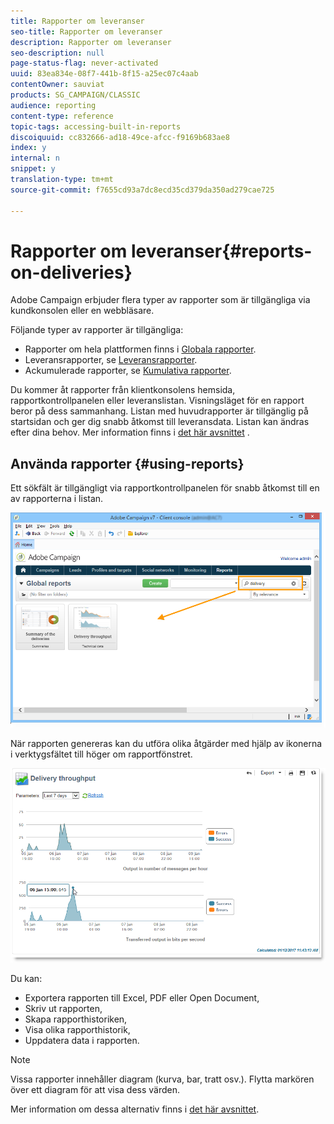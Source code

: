 ```yaml
---
title: Rapporter om leveranser
seo-title: Rapporter om leveranser
description: Rapporter om leveranser
seo-description: null
page-status-flag: never-activated
uuid: 83ea834e-08f7-441b-8f15-a25ec07c4aab
contentOwner: sauviat
products: SG_CAMPAIGN/CLASSIC
audience: reporting
content-type: reference
topic-tags: accessing-built-in-reports
discoiquuid: cc832666-ad18-49ce-afcc-f9169b683ae8
index: y
internal: n
snippet: y
translation-type: tm+mt
source-git-commit: f7655cd93a7dc8ecd35cd379da350ad279cae725

---
```



# Rapporter om leveranser{#reports-on-deliveries}

Adobe Campaign erbjuder flera typer av rapporter som är tillgängliga via kundkonsolen eller en webbläsare.

Följande typer av rapporter är tillgängliga:

* Rapporter om hela plattformen finns i [Globala rapporter](../../reporting/using/global-reports.md).
* Leveransrapporter, se [Leveransrapporter](../../reporting/using/delivery-reports.md).
* Ackumulerade rapporter, se [Kumulativa rapporter](../../reporting/using/cumulative-reports.md).

Du kommer åt rapporter från klientkonsolens hemsida, rapportkontrollpanelen eller leveranslistan. Visningsläget för en rapport beror på dess sammanhang. Listan med huvudrapporter är tillgänglig på startsidan och ger dig snabb åtkomst till leveransdata. Listan kan ändras efter dina behov. Mer information finns i [det här avsnittet](../../reporting/using/about-reports-creation-in-campaign.md) .

## Använda rapporter {#using-reports}

Ett sökfält är tillgängligt via rapportkontrollpanelen för snabb åtkomst till en av rapporterna i listan.

![](assets/s_ncs_user_report_searchfield.png)

När rapporten genereras kan du utföra olika åtgärder med hjälp av ikonerna i verktygsfältet till höger om rapportfönstret.

![](assets/s_ncs_user_report_toolbar.png)

Du kan:

* Exportera rapporten till Excel, PDF eller Open Document,
* Skriv ut rapporten,
* Skapa rapporthistoriken,
* Visa olika rapporthistorik,
* Uppdatera data i rapporten.

>[!NOTE]
>
>Vissa rapporter innehåller diagram (kurva, bar, tratt osv.). Flytta markören över ett diagram för att visa dess värden.

Mer information om dessa alternativ finns i [det här avsnittet](../../reporting/using/about-adobe-campaign-reporting-tools.md).
